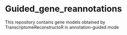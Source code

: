 # Guided_gene_reannotations
This repository contains gene models obtained by TranscriptomeReconstructoR in annotation-guided mode
